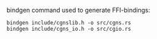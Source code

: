 bindgen command used to generate FFI-bindings:

```
bindgen include/cgnslib.h -o src/cgns.rs
bindgen include/cgns_io.h -o src/cgio.rs
```
